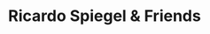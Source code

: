 ---
title: "Ricardo Spiegel & Friends"
url: /schwarzenbek/ricardo-spiegel-und-friends/
shop: Friseur
---